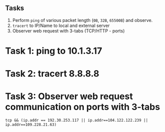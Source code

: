 Tasks
-------
1. Perform `ping` of various packet length (`0B`, `32B`, `65500B`) and observe.
2. `tracert` to IP/Name to local and external server
3. Observer web request with 3-tabs (TCP/HTTP - ports)


Task 1: ping to 10.1.3.17  
=========================


Task 2: tracert 8.8.8.8  
=========================


Task 3: Observer web request communication on ports with 3-tabs
=========================

    tcp && (ip.addr == 192.30.253.117 || ip.addr==104.122.122.239 || ip.addr==109.228.21.63)
